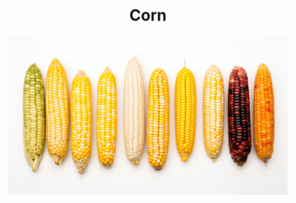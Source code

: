 <h1 align="center"> Corn </h1>

<p align="center" width="100%"><img src="../../../images/corn.png" /></p>